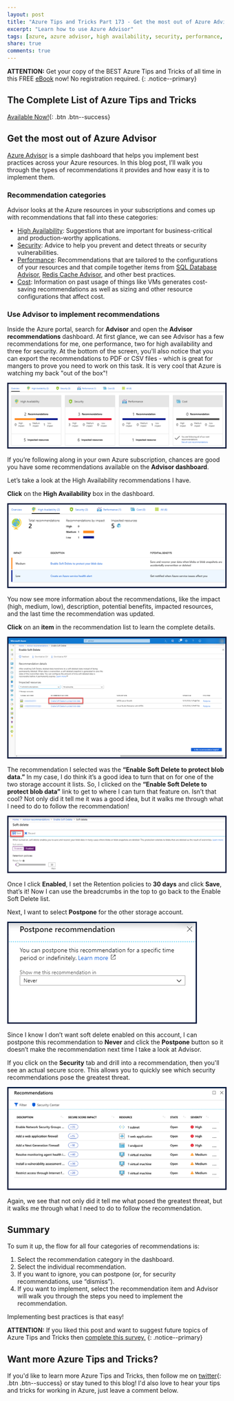 ```yaml
---
layout: post
title: "Azure Tips and Tricks Part 173 - Get the most out of Azure Advisor"
excerpt: "Learn how to use Azure Advisor"
tags: [azure, azure advisor, high availability, security, performance, cost]
share: true
comments: true
---
```

 
**ATTENTION:** Get your copy of the BEST Azure Tips and Tricks of all time in this FREE [eBook](http://ebook.azuredev.tips) now! No registration required. 
{: .notice--primary}
 
## The Complete List of Azure Tips and Tricks
 
[Available Now!](https://michaelcrump.net/azure-tips-and-tricks-complete-list/){: .btn .btn--success}
 
## Get the most out of Azure Advisor
 
[Azure Advisor](https://azure.microsoft.com/services/advisor/) is a simple dashboard that helps you implement best practices across your Azure resources. In this blog post, I’ll walk you through the types of recommendations it provides and how easy it is to implement them.
 
### Recommendation categories

Advisor looks at the Azure resources in your subscriptions and comes up with recommendations that fall into these categories:
* [High Availability](https://docs.microsoft.com/azure/advisor/advisor-high-availability-recommendations): Suggestions that are important for business-critical and production-worthy applications.
* [Security](https://docs.microsoft.com/azure/advisor/advisor-security-recommendations): Advice to help you prevent and detect threats or security vulnerabilities.
* [Performance](https://docs.microsoft.com/azure/advisor/advisor-performance-recommendations): Recommendations that are tailored to the configurations of your resources and that compile together items from [SQL Database Advisor](https://docs.microsoft.com/azure/sql-database/sql-database-advisor), [Redis Cache Advisor](https://docs.microsoft.com/azure/redis-cache/cache-configure#redis-cache-advisor), and other best practices.
* [Cost](https://docs.microsoft.com/azure/advisor/advisor-cost-recommendations): Information on past usage of things like VMs generates cost-saving recommendations as well as sizing and other resource configurations that affect cost.

### Use Advisor to implement recommendations

Inside the Azure portal, search for **Advisor** and open the **Advisor recommendations** dashboard. At first glance, we can see Advisor has a few recommendations for me, one performance, two for high availability and three for security. At the bottom of the screen, you'll also notice that you can export the recommendations to PDF or CSV files - which is great for mangers to prove you need to work on this task. It is very cool that Azure is watching my back "out of the box"!

<img style="border:3px solid #021a40" src="/files/advisor1.png">

If you’re following along in your own Azure subscription, chances are good you have some recommendations available on the **Advisor dashboard**. 

Let’s take a look at the High Availability recommendations I have.

**Click** on the **High Availability** box in the dashboard.

<img style="border:3px solid #021a40" src="/files/advisor2.png">

You now see more information about the recommendations, like the impact (high, medium, low), description, potential benefits, impacted resources, and the last time the recommendation was updated.

**Click** on an **item** in the recommendation list to learn the complete details.

<img style="border:3px solid #021a40" src="/files/advisor3.png">

The recommendation I selected was the **“Enable Soft Delete to protect blob data.”** In my case, I do think it’s a good idea to turn that on for one of the two storage account it lists. So, I clicked on the **“Enable Soft Delete to protect blob data”** link to get to where I can turn that feature on. Isn’t that cool? Not only did it tell me it was a good idea, but it walks me through what I need to do to follow the recommendation!

<img style="border:3px solid #021a40" src="/files/advisor4.png">

Once I click **Enabled**, I set the Retention policies to **30 days** and click **Save**, that’s it! Now I can use the breadcrumbs in the top to go back to the Enable Soft Delete list. 

Next, I want to select **Postpone** for the other storage account.

<img style="border:3px solid #021a40" src="/files/advisor5.png">

Since I know I don’t want soft delete enabled on this account, I can postpone this recommendation to **Never** and click the **Postpone** button so it doesn’t make the recommendation next time I take a look at Advisor.

If you click on the **Security** tab and drill into a recommendation, then you'll see an actual secure score. This allows you to quickly see which security recommendations pose the greatest threat.

<img style="border:3px solid #021a40" src="/files/advisor6.png">

Again, we see that not only did it tell me what posed the greatest threat, but it walks me through what I need to do to follow the recommendation.

## Summary

To sum it up, the flow for all four categories of recommendations is:
1. Select the recommendation category in the dashboard.
2. Select the individual recommendation.
3. If you want to ignore, you can postpone (or, for security recommendations, use “dismiss”).
4. If you want to implement, select the recommendation item and Advisor will walk you through the steps you need to implement the recommendation.

Implementing best practices is that easy!

**ATTENTION:** If you liked this post and want to suggest future topics of Azure Tips and Tricks then [complete this survey.](http://survey.azuredev.tips)
{: .notice--primary}
 
## Want more Azure Tips and Tricks?
 
If you'd like to learn more Azure Tips and Tricks, then follow me on [twitter](http://twitter.com/mbcrump){: .btn .btn--success} or stay tuned to this blog! I'd also love to hear your tips and tricks for working in Azure, just leave a comment below.